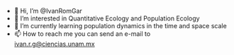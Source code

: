 - 👋 Hi, I’m @IvanRomGar
- 👀 I’m interested in Quantitative Ecology and Population Ecology
- 🌱 I’m currently learning population dynamics in the time and space scale
- 📫 How to reach me you can send an e-mail to ivan.r.g@ciencias.unam.mx

<!---
IvanRomGar/IvanRomGar is a ✨ special ✨ repository because its `README.md` (this file) appears on your GitHub profile.
You can click the Preview link to take a look at your changes.
--->
